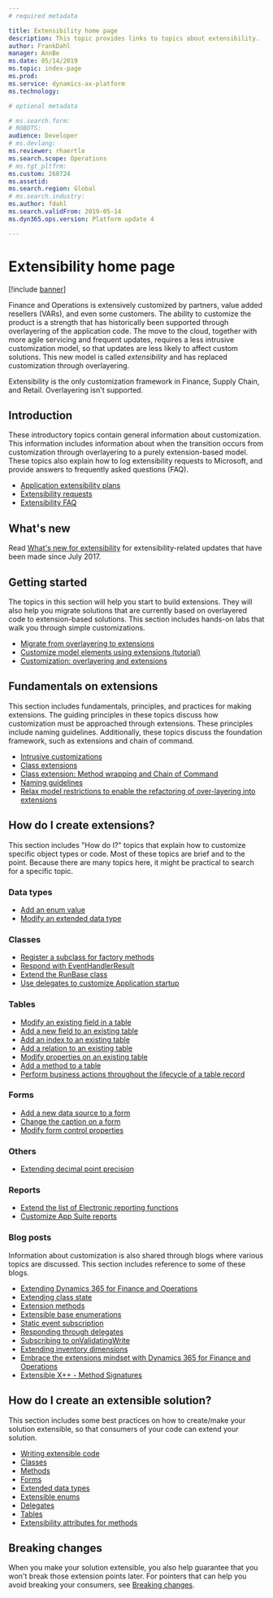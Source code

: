 ```yaml
---
# required metadata

title: Extensibility home page
description: This topic provides links to topics about extensibility.
author: FrankDahl
manager: AnnBe
ms.date: 05/14/2019
ms.topic: index-page
ms.prod: 
ms.service: dynamics-ax-platform
ms.technology: 

# optional metadata

# ms.search.form: 
# ROBOTS: 
audience: Developer
# ms.devlang: 
ms.reviewer: rhaertle
ms.search.scope: Operations
# ms.tgt_pltfrm: 
ms.custom: 268724
ms.assetid: 
ms.search.region: Global
# ms.search.industry: 
ms.author: fdahl
ms.search.validFrom: 2019-05-14
ms.dyn365.ops.version: Platform update 4

---
```

# Extensibility home page

[!include [banner](../includes/banner.md)]

Finance and Operations is extensively customized by partners, value added resellers (VARs), and even some customers. The ability to customize the product is a strength that has historically been supported through overlayering of the application code. The move to the cloud, together with more agile servicing and frequent updates, requires a less intrusive customization model, so that updates are less likely to affect custom solutions. This new model is called *extensibility* and has replaced customization through overlayering.

Extensibility is the only customization framework in Finance, Supply Chain, and Retail. Overlayering isn't supported.

## Introduction

These introductory topics contain general information about customization. This information includes information about when the transition occurs from customization through overlayering to a purely extension-based model. These topics also explain how to log extensibility requests to Microsoft, and provide answers to frequently asked questions (FAQ).

+ [Application extensibility plans](extensibility-roadmap.md)
+ [Extensibility requests](extensibility-requests.md) 
+ [Extensibility FAQ](app-sealing-faq.md) 

## What's new

Read [What's new for extensibility](extensibility-new.md) for extensibility-related updates that have been made since July 2017.

## Getting started

The topics in this section will help you start to build extensions. They will also help you migrate solutions that are currently based on overlayered code to extension-based solutions. This section includes hands-on labs that walk you through simple customizations.

+ [Migrate from overlayering to extensions](migrate-overlayer-extension.md)
+ [Customize model elements using extensions (tutorial)](customize-model-elements-extensions.md)
+ [Customization: overlayering and extensions](customization-overlayering-extensions.md)
<!--+ [Customize by overlayering metadata source code (Office Mix)](https://mix.office.com/watch/1ol6ov90jrd4w)-->

## Fundamentals on extensions

This section includes fundamentals, principles, and practices for making extensions. The guiding principles in these topics discuss how customization must be approached through extensions. These principles include naming guidelines. Additionally, these topics discuss the foundation framework, such as extensions and chain of command.

+ [Intrusive customizations](intrusive-customizations.md)
+ [Class extensions](class-extensions.md)
+ [Class extension: Method wrapping and Chain of Command](method-wrapping-coc.md)
+ [Naming guidelines](naming-guidelines-extensions.md)
+ [Relax model restrictions to enable the refactoring of over-layering into extensions](refactoring-over-layering.md)

## How do I create extensions?

This section includes "How do I?" topics that explain how to customize specific object types or code. Most of these topics are brief and to the point. Because there are many topics here, it might be practical to search for a specific topic.

### Data types
+ [Add an enum value](add-enum-value.md)
+ [Modify an extended data type](modify-edt.md) 

### Classes
+ [Register a subclass for factory methods](register-subclass-factory-methods.md)
+ [Respond with EventHandlerResult](respond-event-handler-result.md)
+ [Extend the RunBase class](extend-runbase-class.md)
+ [Use delegates to customize Application startup](startup-customizations.md)

### Tables
+ [Modify an existing field in a table](modify-existing-field.md)
+ [Add a new field to an existing table](add-field-extension.md)
+ [Add an index to an existing table](add-index.md)
+ [Add a relation to an existing table](add-relation.md)
+ [Modify properties on an existing table](modify-properties.md)
+ [Add a method to a table](add-method-table.md)
+ [Perform business actions throughout the lifecycle of a table record](subscribe-table-events.md)

### Forms
+ [Add a new data source to a form](add-datasource.md)
+ [Change the caption on a form](change-caption-form.md)
+ [Modify form control properties](modify-control-properties.md)

### Others
+ [Extending decimal point precision](decimal-point-precision.md)

### Reports
+ [Extend the list of Electronic reporting functions](../analytics/general-electronic-reporting-formulas-list-extension.md)
+ [Customize App Suite reports](../analytics/customize-app-suite-reports-with-extensions.md)

### Blog posts

Information about customization is also shared through blogs where various topics are discussed. This section includes reference to some of these blogs.

+ [Extending Dynamics 365 for Finance and Operations](https://blogs.msdn.microsoft.com/mfp/2017/01/31/extending-dynamics-365-for-operations/)
+ [Extending class state](https://blogs.msdn.microsoft.com/mfp/2017/01/31/extending-class-state/)
+ [Extension methods](https://blogs.msdn.microsoft.com/mfp/2015/12/15/x-in-ax7-extension-methods/)
+ [Extensible base enumerations](https://kashperuk.blogspot.dk/2016/09/development-tutorial-extensible-base.html)
+ [Static event subscription](https://blogs.msdn.microsoft.com/mfp/2015/12/10/x-in-ax7-static-event-subscription/)
+ [Responding through delegates](https://blogs.msdn.microsoft.com/mfp/2017/01/31/responding-through-delegates/)
+ [Subscribing to onValidatingWrite](https://blogs.msdn.microsoft.com/mfp/2017/01/31/subscribing-to-onvalidatingwrite/)
+ [Extending inventory dimensions](https://blogs.msdn.microsoft.com/mfp/2017/08/10/extensible-inventory-dimensions/)
+ [Embrace the extensions mindset with Dynamics 365 for Finance and Operations](https://blogs.msdn.microsoft.com/axinthefield/embrace-the-extensions-mindset-with-dynamics-365-for-finance-and-operations/)
+ [Extensible X++ - Method Signatures](https://blogs.msdn.microsoft.com/mfp/2017/08/31/extensible-x-method-signatures/)

## How do I create an extensible solution?

This section includes some best practices on how to create/make your solution extensible, so that consumers of your code can extend your solution.

+ [Writing extensible code](writing-extensible-code.md)
+ [Classes](extensible-classes.md)
+ [Methods](extensible-methods.md)
+ [Forms](extensible-forms.md)
+ [Extended data types](extensible-edts.md)
+ [Extensible enums](extensible-enums.md)
+ [Delegates](extensible-code-delegates.md)
+ [Tables](extensible-tables.md)
+ [Extensibility attributes for methods](extensibility-attributes.md)

## Breaking changes
When you make your solution extensible, you also help guarantee that you won't break those extension points later. For pointers that can help you avoid breaking your consumers, see [Breaking changes](breaking-changes.md).
